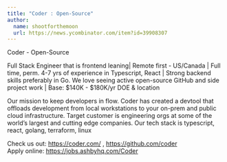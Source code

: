 ```yaml
---
title: "Coder : Open-Source"
author:
  name: shootforthemoon
  url: https://news.ycombinator.com/item?id=39908307
---
```

Coder - Open-Source

Full Stack Engineer that is frontend leaning| Remote first - US&#x2F;Canada | Full time, perm. 4-7 yrs of experience in Typescript, React | Strong backend skills preferably in Go. We love seeing active open-source GitHub and side project work | Base: $140K - $180K&#x2F;yr DOE &amp; location

Our mission to keep developers in flow. Coder has created a devtool that offloads development from local workstations to your on-prem and public cloud infrastructure. Target customer is engineering orgs at some of the world’s largest and cutting edge companies. Our tech stack is typescript, react, golang, terraform, linux

Check us out: <a href="https:&#x2F;&#x2F;coder.com&#x2F;" rel="nofollow">https:&#x2F;&#x2F;coder.com&#x2F;</a> , <a href="https:&#x2F;&#x2F;github.com&#x2F;coder">https:&#x2F;&#x2F;github.com&#x2F;coder</a>  
Apply online: <a href="https:&#x2F;&#x2F;jobs.ashbyhq.com&#x2F;Coder">https:&#x2F;&#x2F;jobs.ashbyhq.com&#x2F;Coder</a>
